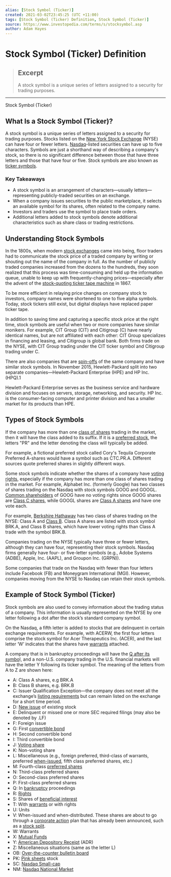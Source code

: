 ```yaml
---
alias: [Stock Symbol (Ticker)]
created: 2021-03-02T23:45:25 (UTC +11:00)
tags: [Stock Symbol (Ticker) Definition, Stock Symbol (Ticker)]
source: https://www.investopedia.com/terms/s/stocksymbol.asp
author: Adam Hayes
---
```


# Stock Symbol (Ticker) Definition

> ## Excerpt
> A stock symbol is a unique series of letters assigned to a security for trading purposes.

---

Stock Symbol (Ticker)
## What Is a Stock Symbol (Ticker)?

A stock symbol is a unique series of letters assigned to a security for trading purposes. Stocks listed on the [New York Stock Exchange](https://www.investopedia.com/terms/n/nyse.asp) (NYSE) can have four or fewer letters. [Nasdaq](https://www.investopedia.com/terms/n/nasdaq.asp)\-listed securities can have up to five characters. Symbols are just a shorthand way of describing a company's stock, so there is no significant difference between those that have three letters and those that have four or five. Stock symbols are also known as [ticker symbols](https://www.investopedia.com/terms/t/tickersymbol.asp).

### Key Takeaways

-   A stock symbol is an arrangement of characters—usually letters—representing publicly-traded securities on an exchange.
-   When a company issues securities to the public marketplace, it selects an available symbol for its shares, often related to the company name.
-   Investors and traders use the symbol to place trade orders.
-   Additional letters added to stock symbols denote additional characteristics such as share class or trading restrictions.

## Understanding Stock Symbols

In the 1800s, when modern [stock exchanges](https://www.investopedia.com/terms/s/stockmarket.asp) came into being, floor traders had to communicate the stock price of a traded company by writing or shouting out the name of the company in full. As the number of publicly traded companies increased from the dozens to the hundreds, they soon realized that this process was time-consuming and held up the information queue, unable to keep up with frequently-changing prices—especially after the advent of the [stock-quoting ticker tape machine](https://www.investopedia.com/articles/01/070401.asp) in 1867.

To be more efficient in relaying price changes on company stock to investors, company names were shortened to one to five alpha symbols. Today, stock tickers still exist, but digital displays have replaced paper ticker tape.

In addition to saving time and capturing a specific stock price at the right time, stock symbols are useful when two or more companies have similar monikers. For example, CIT Group (CIT) and Citigroup (C) have nearly identical names, but are not affiliated with each other: CIT Group specializes in financing and leasing, and Citigroup is global bank. Both firms trade on the NYSE, with CIT Group trading under the CIT ticker symbol and Citigroup trading under C.

There are also companies that are [spin-offs](https://www.investopedia.com/terms/s/spinoff.asp) of the same company and have similar stock symbols. In November 2015, Hewlett-Packard split into two separate companies—Hewlett-Packard Enterprise (HPE) and HP Inc. (HPQ).1

Hewlett-Packard Enterprise serves as the business service and hardware division and focuses on servers, storage, networking, and security. HP Inc. is the consumer-facing computer and printer division and has a smaller market for its products than HPE.

## Types of Stock Symbols

If the company has more than one [class of shares](https://www.investopedia.com/terms/c/class.asp) trading in the market, then it will have the class added to its suffix. If it is a [preferred stock](https://www.investopedia.com/terms/p/preferredstock.asp), the letters "PR" and the letter denoting the class will typically be added.

For example, a fictional preferred stock called Cory's Tequila Corporate Preferred A-shares would have a symbol such as CTC.PR.A. Different sources quote preferred shares in slightly different ways.

Some stock symbols indicate whether the shares of a company have [voting rights](https://www.investopedia.com/terms/v/votingright.asp), especially if the company has more than one class of shares trading in the market. For example, Alphabet Inc. (formerly Google) has two classes of shares trading on the Nasdaq with stock symbols GOOG and GOOGL. [Common shareholders](https://www.investopedia.com/terms/c/common_shareholder.asp) of GOOG have no voting rights since GOOG shares are [Class C shares](https://www.investopedia.com/terms/c/class.asp), while GOOGL shares are [Class A shares](https://www.investopedia.com/terms/c/classashares.asp) and have one vote each.

For example, [Berkshire Hathaway](https://www.investopedia.com/terms/b/berkshire-hathaway.asp) has two class of shares trading on the NYSE: Class A and [Class B](https://www.investopedia.com/terms/c/classbshares.asp). Class A shares are listed with stock symbol BRK.A, and Class B shares, which have lower voting rights than Class A trade with the symbol BRK.B.

Companies trading on the NYSE typically have three or fewer letters, although they can have four, representing their stock symbols. Nasdaq firms generally have four- or five-letter symbols (e.g., Adobe Systems (ADBE), Apple, Inc. (AAPL), and Groupon Inc. (GRPN)).

Some companies that trade on the Nasdaq with fewer than four letters include Facebook (FB) and Moneygram International (MGI). However, companies moving from the NYSE to Nasdaq can retain their stock symbols.

## Example of Stock Symbol (Ticker)

Stock symbols are also used to convey information about the trading status of a company. This information is usually represented on the NYSE by one letter following a dot after the stock’s standard company symbol.

On the Nasdaq, a fifth letter is added to stocks that are delinquent in certain exchange requirements. For example, with ACERW, the first four letters comprise the stock symbol for Acer Therapeutics Inc. (ACER), and the last letter ‘W’ indicates that the shares have [warrants](https://www.investopedia.com/terms/w/warrant.asp) attached.

A company that is in bankruptcy proceedings will have the [Q after its symbo](https://www.investopedia.com/terms/q/q.asp)l, and a non-U.S. company trading in the U.S. financial markets will have the letter Y following its ticker symbol. The meaning of the letters from A to Z are shown here:

-   A: Class A shares, e.g BRK.A
-   B: Class B shares, e.g. BRK.B
-   C: Issuer Qualification Exception—the company does not meet all the exchange’s [listing requirements](https://www.investopedia.com/terms/l/listingrequirements.asp) but can remain listed on the exchange for a short time period.
-   D: [New issue](https://www.investopedia.com/terms/n/newissue.asp) of existing stock
-   E: Delinquent or missed one or more SEC required filings (may also be denoted by .LF)
-   F: Foreign issue
-   G: First [convertible bond](https://www.investopedia.com/terms/c/convertiblebond.asp)
-   H: Second convertible bond
-   I: Third convertible bond
-   J: [Voting share](https://www.investopedia.com/terms/v/votingshares.asp)
-   K: Non-voting share
-   L: Miscellaneous (e.g., foreign preferred, third-class of warrants, preferred [when-issued](https://www.investopedia.com/terms/w/wi.asp), fifth class preferred shares, etc.)
-   M: Fourth-class [preferred shares](https://www.investopedia.com/terms/p/preferredstock.asp)
-   N: Third-class preferred shares
-   O: Second-class preferred shares
-   P: First-class preferred shares
-   Q: In [bankruptcy](https://www.investopedia.com/terms/b/bankruptcy.asp) proceedings
-   R: [Rights](https://www.investopedia.com/terms/r/rightsoffering.asp)
-   S: Shares of [beneficial interest](https://www.investopedia.com/terms/b/beneficial-interest.asp)
-   T: With [warrants](https://www.investopedia.com/terms/w/warrant.asp) or with rights
-   U: Units
-   V: When-issued and when-distributed. These shares are about to go through a [corporate action](https://www.investopedia.com/terms/c/corporateaction.asp) plan that has already been announced, such as a [stock split](https://www.investopedia.com/terms/s/stocksplit.asp).
-   W: Warrants
-   X: [Mutual Funds](https://www.investopedia.com/terms/m/mutualfund.asp)
-   Y: [American Depository Receipt](https://www.investopedia.com/terms/a/adr.asp) (ADR)
-   Z: Miscellaneous situations (same as the letter L)
-   OB: [Over-the-counter bulletin board](https://www.investopedia.com/terms/o/otcbb.asp)
-   PK: [Pink sheets](https://www.investopedia.com/terms/p/pinksheets.asp) stock
-   SC: [Nasdaq Small-cap](https://www.investopedia.com/terms/n/nasdaq-smallcap-market.asp)
-   NM: [Nasdaq National Market](https://www.investopedia.com/terms/n/nasdaq-nm.asp)

